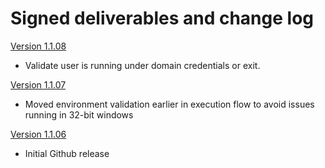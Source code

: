 # Signed deliverables and change log

[Version 1.1.08](sas-wvda-1.1.08-windows.zip)
* Validate user is running under domain credentials or exit.

[Version 1.1.07](sas-wvda-1.1.07-windows.zip)
* Moved environment validation earlier in execution flow to avoid issues running in 32-bit windows

[Version 1.1.06](sas-wvda-1.1.06-windows.zip)
* Initial Github release
